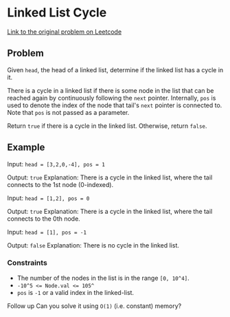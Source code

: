 # Linked List Cycle

[Link to the original problem on Leetcode](https://leetcode.com/problems/linked-list-cycle/)

## Problem
Given `head`, the head of a linked list, determine if the linked list has a cycle in it.

There is a cycle in a linked list if there is some node in the list that can be reached again by continuously following the `next` pointer. Internally, `pos` is used to denote the index of the node that tail's `next` pointer is connected to. Note that `pos` is not passed as a parameter.

Return `true` if there is a cycle in the linked list. Otherwise, return `false`.

## Example
Input:
`head = [3,2,0,-4], pos = 1`

Output:
`true`
Explanation: There is a cycle in the linked list, where the tail connects to the 1st node (0-indexed).

Input:
`head = [1,2], pos = 0`

Output:
`true`
Explanation: There is a cycle in the linked list, where the tail connects to the 0th node.

Input:
`head = [1], pos = -1`

Output:
`false`
Explanation: There is no cycle in the linked list.

### Constraints
- The number of the nodes in the list is in the range `[0, 10^4]`.
- `-10^5 <= Node.val <= 105^`
- `pos` is `-1` or a valid index in the linked-list.

Follow up
Can you solve it using `O(1)` (i.e. constant) memory?